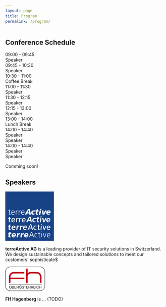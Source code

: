 ```yaml
---
layout: page
title: Program
permalink: /program/
---
```


<h2>Conference Schedule</h2>

<div class="row program">
 <div class="col-xs-12">
  <div class="row">
   <div id="equalheight">
   <div class="col-sm-2 col-xs-12 time-col">
    <time>09:00 - 09:45</time>
   </div>
   <div class="col-sm-10 col-xs-12 talk-col-morning">
    <speaker>Speaker</speaker>
    <title>Keynote</title>
   </div>
  </div>
  </div>
  <div class="row">
   <div class="col-sm-2 col-xs-12 time-col">
    <time>09:45 - 10:30</time>
   </div>
   <div class="col-sm-10 col-xs-12 talk-col-morning">
    <speaker>Speaker</speaker>
    <title>Talk 1</title>
   </div>
  </div>
  <div class="row">
   <div class="col-sm-2 col-xs-12 time-col">
    <time>10:30 - 11:00</time>
   </div>
   <div class="col-sm-10 col-xs-12 break-col">
	Coffee Break
   </div>
  </div>
  <div class="row">
   <div class="col-sm-2 col-xs-12 time-col">
    <time>11:00 - 11:30</time>
   </div>
   <div class="col-sm-10 col-xs-12 time-col-morning">
    <speaker>Speaker</speaker>
    <title>Talk 2</title>
   </div>
  </div>
  <div class="row">
   <div class="col-sm-2 col-xs-12 time-col">
    <time>11:30 - 12:15</time>
   </div>
   <div class="col-sm-10 col-xs-12 talk-col-morning">
    <speaker>Speaker</speaker>
    <title>Talk 3</title>
   </div>
  </div>
  <div class="row">
   <div class="col-sm-2 col-xs-12 time-col">
    <time>12:15 - 13:00</time>
   </div>
   <div class="col-sm-10 col-xs-12 talk-col-morning">
    <speaker>Speaker</speaker>
    <title>Talk 4</title>
   </div>
  </div>
  <div class="row">
   <div class="col-sm-2 col-xs-12 time-col">
    <time>13:00 - 14:00</time>
   </div>
   <div class="col-sm-10 col-xs-12 break-col">
	Lunch Break
   </div>
  </div>
 </div>
</div>

<div class="row">
 <div class="col-xs-12">
  <div class="row">
   <div class="col-md-2 col-sm-12 time-col">
    <time>14:00 - 14:40</time>
   </div>
   <div class="col-md-5 col-sm-12 track-1">
    <speaker>Speaker</speaker>
    <title>Talk 1.1</title>
   </div>
   <div class="col-md-5 col-sm-12 track-2">
    <speaker>Speaker</speaker>
    <title>Talk 1.2</title>
   </div>
  </div>
 </div>
</div>
<div class="row">
 <div class="col-xs-12">
  <div class="row">
   <div class="col-md-2 col-sm-12 time-col">
    <time>14:00 - 14:40</time>
   </div>
   <div class="col-md-5 col-sm-12 track-1">
    <speaker>Speaker</speaker>
    <title>Talk 1.1</title>
   </div>
   <div class="col-md-5 col-sm-12 track-2">
    <speaker>Speaker</speaker>
    <title>Talk 1.2</title>
   </div>
  </div>
 </div>
</div>



<p>Comming soon!</p>

<h2>Speakers</h2>

<div class="row">
 <div class="col-lg-6 col-md-12">
  <div class="row">
  <div class="col-lg-4 col-sm-3 col-xs-12">
    <div class="sponsor-img" style="max-width: 11em">
     <a href="http://www.terreactive.ch/" target="_blank">
     <img src="/img/sponsors/Logo_terreActiveAG_big.png" alt="GOLD Sponsor - terreActive AG">
     </a>
    </div>
  </div>
  <div class="col-lg-8 col-sm-9 col-xs-12">
   <p>
    <strong>terreActive AG</strong> is a leading provider of IT security solutions in Switzerland. We design sustainable concepts and tailored solutions to meet our customers' sophisticate$
   </p>
  </div>
  </div>
 </div>
 <div class="col-lg-6 col-md-12">
  <div class="row">
  <div class="col-lg-4 col-sm-3 col-xs-12">
   <div class="sponsor-img" style="max-width: 9.0em;">
    <a href="http://www.fh-ooe.at/studiengaenge/bachelor/sib/" target ="_blank">
     <img src="/img/sponsors/Logo_FH.png" alt="SILVER Sponsor - FH Hagenberg">
    </a>
   </div>
  </div>
  <div class="col-lg-8 col-sm-9 col-xs-12">
   <p>
    <strong>FH Hagenberg</strong> is ... (TODO)
   </p>
  </div>
 </div>
 </div>
</div>

